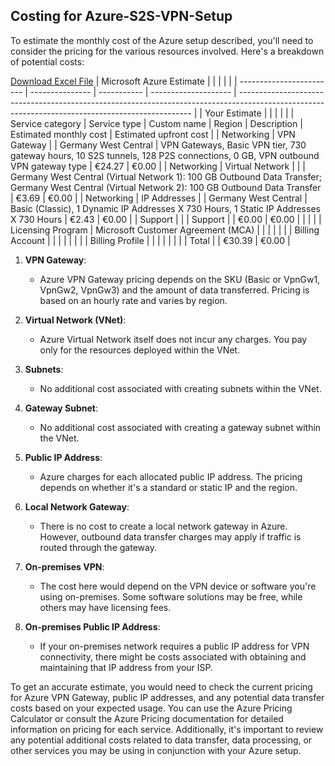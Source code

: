 ## Costing for Azure-S2S-VPN-Setup

To estimate the monthly cost of the Azure setup described, you'll need to consider the pricing for the various resources involved. Here's a breakdown of potential costs:

[Download Excel File](https://github.com/AvinashRode/Azure-S2S-VPN-Setup/blob/main/ExportedEstimate.xlsx)
| Microsoft Azure Estimate |                 |             |                      |                                                                                                                                                  |
| ------------------------ | --------------- | ----------- | -------------------- | ------------------------------------------------------------------------------------------------------------------------------------------------ |
| Your Estimate            |                 |             |                      |                                                                                                                                                  |
| Service category         | Service type    | Custom name | Region               | Description                                                                                                                                      | Estimated monthly cost | Estimated upfront cost |
| Networking               | VPN Gateway     |             | Germany West Central | VPN Gateways, Basic VPN tier, 730 gateway hours, 10 S2S tunnels, 128 P2S connections, 0 GB, VPN outbound VPN gateway type                        | €24.27 | €0.00 |
| Networking               | Virtual Network |             |                      | Germany West Central (Virtual Network 1): 100 GB Outbound Data Transfer; Germany West Central (Virtual Network 2): 100 GB Outbound Data Transfer | €3.69 | €0.00 |
| Networking               | IP Addresses    |             | Germany West Central | Basic (Classic), 1 Dynamic IP Addresses X 730 Hours, 1 Static IP Addresses X 730 Hours                                                           | €2.43 | €0.00 |
| Support                  |                 |             | Support              |                                                                                                                                                  | €0.00 | €0.00 |
|                          |                 |             | Licensing Program    | Microsoft Customer Agreement (MCA)                                                                                                               |  |  |
|                          |                 |             | Billing Account      |                                                                                                                                                  |  |  |
|                          |                 |             | Billing Profile      |                                                                                                                                                  |  |  |
|                          |                 |             | Total                |                                                                                                                                                  | €30.39 | €0.00 |

1. **VPN Gateway**:
   - Azure VPN Gateway pricing depends on the SKU (Basic or VpnGw1, VpnGw2, VpnGw3) and the amount of data transferred. Pricing is based on an hourly rate and varies by region.

2. **Virtual Network (VNet)**:
   - Azure Virtual Network itself does not incur any charges. You pay only for the resources deployed within the VNet.

3. **Subnets**:
   - No additional cost associated with creating subnets within the VNet.

4. **Gateway Subnet**:
   - No additional cost associated with creating a gateway subnet within the VNet.

5. **Public IP Address**:
   - Azure charges for each allocated public IP address. The pricing depends on whether it's a standard or static IP and the region.

6. **Local Network Gateway**:
   - There is no cost to create a local network gateway in Azure. However, outbound data transfer charges may apply if traffic is routed through the gateway.

7. **On-premises VPN**:
   - The cost here would depend on the VPN device or software you're using on-premises. Some software solutions may be free, while others may have licensing fees.

8. **On-premises Public IP Address**:
   - If your on-premises network requires a public IP address for VPN connectivity, there might be costs associated with obtaining and maintaining that IP address from your ISP.

To get an accurate estimate, you would need to check the current pricing for Azure VPN Gateway, public IP addresses, and any potential data transfer costs based on your expected usage. You can use the Azure Pricing Calculator or consult the Azure Pricing documentation for detailed information on pricing for each service. Additionally, it's important to review any potential additional costs related to data transfer, data processing, or other services you may be using in conjunction with your Azure setup.
